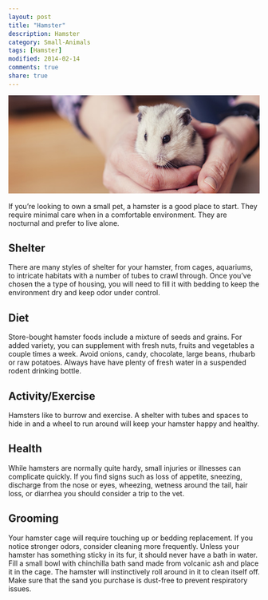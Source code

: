 ```yaml
---
layout: post
title: "Hamster"
description: Hamster
category: Small-Animals
tags: [Hamster]
modified: 2014-02-14
comments: true
share: true
---
```


<img src="/images/hamster-1.jpg" class="img-post">

If you’re looking to own a small pet, a hamster is a good place to start. They require minimal care when in a comfortable environment. They are nocturnal and prefer to live alone. 

## Shelter

There are many styles of shelter for your hamster, from cages, aquariums, to intricate habitats with a number of tubes to crawl through. Once you’ve chosen the a type of housing, you will need to fill it with bedding to keep the environment dry and keep odor under control.  

## Diet

Store-bought hamster foods include a mixture of seeds and grains. For added variety, you can supplement with fresh nuts, fruits and vegetables a couple times a week. Avoid onions, candy, chocolate, large beans, rhubarb or raw potatoes. Always have have plenty of fresh water in a suspended rodent drinking bottle.

## Activity/Exercise

Hamsters like to burrow and exercise. A shelter with tubes and spaces to hide in and a wheel to run around will keep your hamster happy and healthy.

## Health

While hamsters are normally quite hardy, small injuries or illnesses can complicate quickly. If you find signs such as loss of appetite, sneezing, discharge from the nose or eyes, wheezing, wetness around the tail, hair loss, or diarrhea you should consider a trip to the vet. 

## Grooming

Your hamster cage will require touching up or bedding replacement. If you notice stronger odors, consider cleaning more frequently. 
Unless your hamster has something sticky in its fur, it should never have a bath in water. Fill a small bowl with chinchilla bath sand made from volcanic ash and place it in the cage. The hamster will instinctively roll around in it to clean itself off. Make sure that the sand you purchase is dust-free to prevent respiratory issues. 
